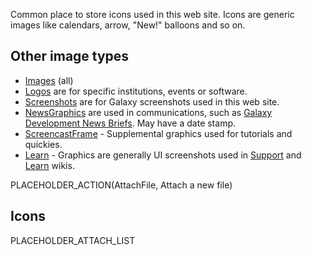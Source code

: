 <slot name="images/linkbox" />

Common place to store icons used in this web site. Icons are generic images like calendars, arrow, "New!" balloons and so on.

## Other image types

* [Images](/src/images/index.md) (all)
* [Logos](/src/images/logos/index.md) are for specific institutions, events or software.
* [Screenshots](/src/images/screenshots/index.md) are for Galaxy screenshots used in this web site.
* [NewsGraphics](/src/images/news-graphics/index.md) are used in communications, such as [Galaxy Development News Briefs](/src/docs/index.md). May have a date stamp.
* [ScreencastFrame](/src/images/screencast-frame/index.md) - Supplemental graphics used for tutorials and quickies.
* [Learn](/src/images/learn/index.md) - Graphics are generally UI screenshots used in [Support](/src/support/index.md) and [Learn](/src/learn/index.md) wikis.

PLACEHOLDER_ACTION(AttachFile, Attach a new file)

## Icons

PLACEHOLDER_ATTACH_LIST
